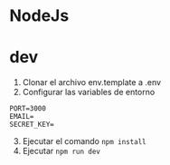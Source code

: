 # NodeJs

# dev
1. Clonar el archivo env.template a .env
2. Configurar las variables de entorno
```
PORT=3000
EMAIL=
SECRET_KEY=
```
3. Ejecutar el comando ```npm install```
4. Ejecutar ```npm run dev```